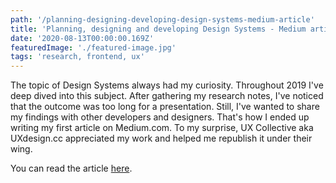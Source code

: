 ```yaml
---
path: '/planning-designing-developing-design-systems-medium-article'
title: 'Planning, designing and developing Design Systems - Medium article'
date: '2020-08-13T00:00:00.169Z'
featuredImage: './featured-image.jpg'
tags: 'research, frontend, ux'
---
```


The topic of Design Systems always had my curiosity. 
Throughout 2019 I've deep dived into this subject.
After gathering my research notes, I've noticed that the outcome was too long for a presentation.
Still, I've wanted to share my findings with other developers and designers. 
That's how I ended up writing my first article on Medium.com. 
To my surprise, UX Collective aka UXdesign.cc appreciated my work and helped me republish it under their wing.

You can read the article [here](https://uxdesign.cc/design-systems-4baa50172c5d).
